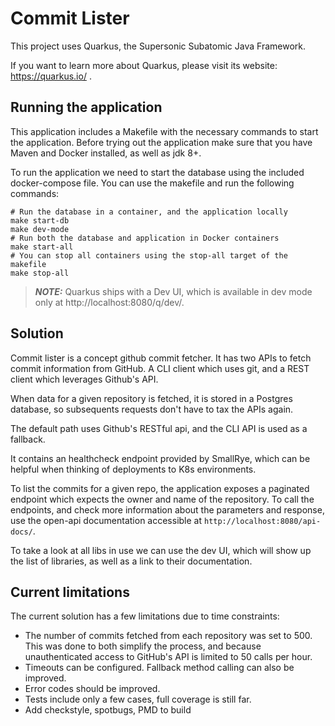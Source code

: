 # Commit Lister

This project uses Quarkus, the Supersonic Subatomic Java Framework.

If you want to learn more about Quarkus, please visit its website: https://quarkus.io/ .

## Running the application

This application includes a Makefile with the necessary commands to start the application.
Before trying out the application make sure that you have Maven and Docker installed, as well as jdk 8+.

To run the application we need to start the database using the included docker-compose file. You can use the makefile and run the following commands:
```shell script
# Run the database in a container, and the application locally
make start-db
make dev-mode
# Run both the database and application in Docker containers
make start-all
# You can stop all containers using the stop-all target of the makefile
make stop-all
```

> **_NOTE:_**  Quarkus ships with a Dev UI, which is available in dev mode only at http://localhost:8080/q/dev/.


## Solution

Commit lister is a concept github commit fetcher. It has two APIs to fetch commit information from GitHub. A CLI client which uses git, and a REST client which leverages Github's API. 

When data for a given repository is fetched, it is stored in a Postgres database, so subsequents requests don't have to tax the APIs again.

The default path uses Github's RESTful api, and the CLI API is used as a fallback.

It contains an healthcheck endpoint provided by SmallRye, which can be helpful when thinking of deployments to K8s environments.

To list the commits for a given repo, the application exposes a paginated endpoint which expects the owner and name of the repository. 
To call the endpoints, and check more information about the parameters and response, use the open-api documentation accessible at `http://localhost:8080/api-docs/`.

To take a look at all libs in use we can use the dev UI, which will show up the list of libraries, as well as a link to their documentation.

## Current limitations

The current solution has a few limitations due to time constraints:

* The number of commits fetched from each repository was set to 500. This was done to both simplify the process, and because unauthenticated access to GitHub's API is limited to 50 calls per hour.
* Timeouts can be configured. Fallback method calling can also be improved.
* Error codes should be improved.
* Tests include only a few cases, full coverage is still far.
* Add checkstyle, spotbugs, PMD to build